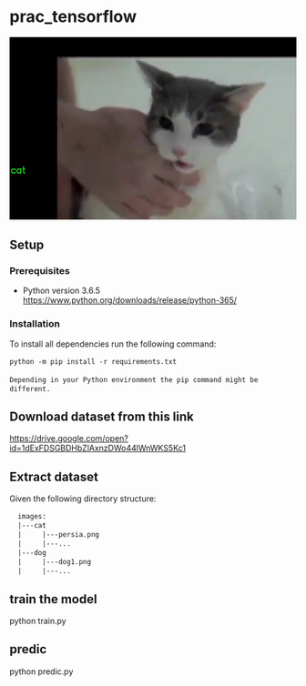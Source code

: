 # prac_tensorflow

![Alt text](cat01.jpg?raw=true "Title")

## Setup
  ### Prerequisites
   - Python version 3.6.5
   https://www.python.org/downloads/release/python-365/
   
### Installation

To install all dependencies run the following command:

```
python -m pip install -r requirements.txt

Depending in your Python environment the pip command might be different.
```
  
## Download dataset from this link
  https://drive.google.com/open?id=1dExFDSGBDHbZlAxnzDWo44lWnWKS5Kc1
  
## Extract dataset
  Given the following directory structure:
  ```
    images:
    |---cat
    |     |---persia.png
    |     |---...
    |---dog
    |     |---dog1.png
    |     |---...
   ```
      
## train the model
  python train.py

## predic
  python predic.py
